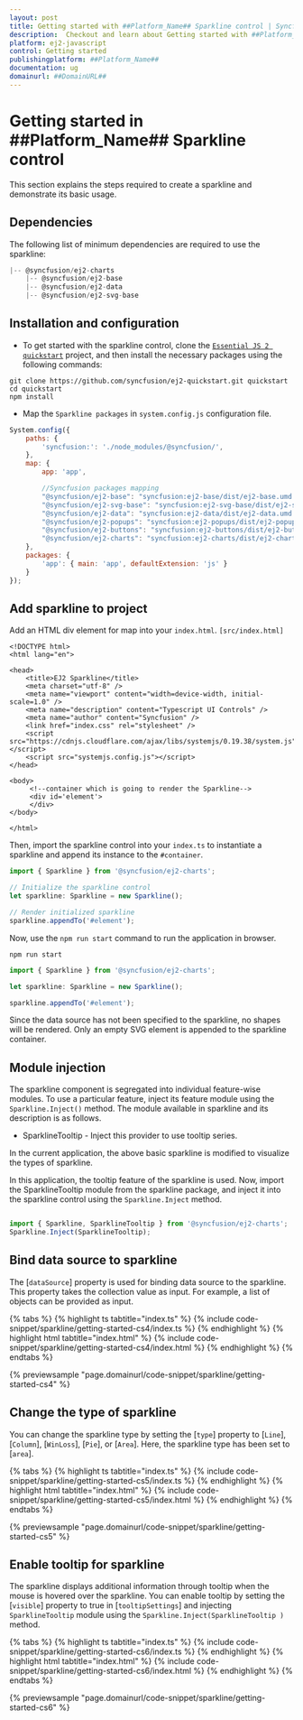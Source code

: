 ```yaml
---
layout: post
title: Getting started with ##Platform_Name## Sparkline control | Syncfusion
description:  Checkout and learn about Getting started with ##Platform_Name## Sparkline control of Syncfusion Essential JS 2 and more details.
platform: ej2-javascript
control: Getting started 
publishingplatform: ##Platform_Name##
documentation: ug
domainurl: ##DomainURL##
---
```


# Getting started in ##Platform_Name## Sparkline control

This section explains the steps required to create a sparkline and demonstrate its basic usage.

## Dependencies

The following list of minimum dependencies are required to use the sparkline:

```javascript
|-- @syncfusion/ej2-charts
    |-- @syncfusion/ej2-base
    |-- @syncfusion/ej2-data
    |-- @syncfusion/ej2-svg-base
```

## Installation and configuration

* To get started with the sparkline control, clone the [`Essential JS 2 quickstart`](https://github.com/syncfusion/ej2-quickstart.git) project, and then install the necessary packages using the following commands:

```
git clone https://github.com/syncfusion/ej2-quickstart.git quickstart
cd quickstart
npm install
```

* Map the `Sparkline packages` in `system.config.js` configuration file.

```javascript
System.config({
    paths: {
        'syncfusion:': './node_modules/@syncfusion/',
    },
    map: {
        app: 'app',

        //Syncfusion packages mapping
        "@syncfusion/ej2-base": "syncfusion:ej2-base/dist/ej2-base.umd.min.js",
        "@syncfusion/ej2-svg-base": "syncfusion:ej2-svg-base/dist/ej2-svg-base.umd.min.js",
        "@syncfusion/ej2-data": "syncfusion:ej2-data/dist/ej2-data.umd.min.js",
        "@syncfusion/ej2-popups": "syncfusion:ej2-popups/dist/ej2-popups.umd.min.js",
        "@syncfusion/ej2-buttons": "syncfusion:ej2-buttons/dist/ej2-buttons.umd.min.js",
        "@syncfusion/ej2-charts": "syncfusion:ej2-charts/dist/ej2-charts.umd.min.js"
    },
    packages: {
        'app': { main: 'app', defaultExtension: 'js' }
    }
});
```

## Add sparkline to project

Add an HTML div element for map into your `index.html`. `[src/index.html]`

```
<!DOCTYPE html>
<html lang="en">

<head>
    <title>EJ2 Sparkline</title>
    <meta charset="utf-8" />
    <meta name="viewport" content="width=device-width, initial-scale=1.0" />
    <meta name="description" content="Typescript UI Controls" />
    <meta name="author" content="Syncfusion" />
    <link href="index.css" rel="stylesheet" />
    <script src="https://cdnjs.cloudflare.com/ajax/libs/systemjs/0.19.38/system.js"></script>
    <script src="systemjs.config.js"></script>
</head>

<body>
     <!--container which is going to render the Sparkline-->
     <div id='element'>
     </div>
</body>

</html>
```

Then, import the sparkline control into your `index.ts` to instantiate a sparkline and append its instance to the `#container`.

```javascript
import { Sparkline } from '@syncfusion/ej2-charts';

// Initialize the sparkline control
let sparkline: Sparkline = new Sparkline();

// Render initialized sparkline
sparkline.appendTo('#element');
```

Now, use the `npm run start` command to run the application in browser.

```
npm run start
```

```ts
import { Sparkline } from '@syncfusion/ej2-charts';

let sparkline: Sparkline = new Sparkline();

sparkline.appendTo('#element');
```

Since the data source has not been specified to the sparkline, no shapes will be rendered. Only an empty SVG element is appended to the sparkline container.

## Module injection

The sparkline component is segregated into individual feature-wise modules. To use a particular feature, inject its feature module using the `Sparkline.Inject()` method. The module available in sparkline and its description is as follows.

* SparklineTooltip - Inject this provider to use tooltip series.

In the current application, the above basic sparkline is modified to visualize the types of sparkline.

In this application, the tooltip feature of the sparkline is used. Now, import the SparklineTooltip module from the sparkline package, and inject it into the sparkline control using the `Sparkline.Inject` method.

```javascript

import { Sparkline, SparklineTooltip } from '@syncfusion/ej2-charts';
Sparkline.Inject(SparklineTooltip);

```

## Bind data source to sparkline

The [`dataSource`] property is used for binding data source to the sparkline. This property takes the collection value as input. For example, a list of objects can be provided as input.

{% tabs %}
{% highlight ts tabtitle="index.ts" %}
{% include code-snippet/sparkline/getting-started-cs4/index.ts %}
{% endhighlight %}
{% highlight html tabtitle="index.html" %}
{% include code-snippet/sparkline/getting-started-cs4/index.html %}
{% endhighlight %}
{% endtabs %}
          
{% previewsample "page.domainurl/code-snippet/sparkline/getting-started-cs4" %}

## Change the type of sparkline

You can change the sparkline type by setting the [`type`] property to [`Line`], [`Column`], [`WinLoss`], [`Pie`], or [`Area`]. Here, the sparkline type has been set to [`area`].

{% tabs %}
{% highlight ts tabtitle="index.ts" %}
{% include code-snippet/sparkline/getting-started-cs5/index.ts %}
{% endhighlight %}
{% highlight html tabtitle="index.html" %}
{% include code-snippet/sparkline/getting-started-cs5/index.html %}
{% endhighlight %}
{% endtabs %}
          
{% previewsample "page.domainurl/code-snippet/sparkline/getting-started-cs5" %}

## Enable tooltip for sparkline

The sparkline displays additional information through tooltip when the mouse is hovered over the sparkline. You can enable tooltip by setting the [`visible`] property to true in [`tooltipSettings`] and injecting `SparklineTooltip` module using the `Sparkline.Inject(SparklineTooltip )` method.

{% tabs %}
{% highlight ts tabtitle="index.ts" %}
{% include code-snippet/sparkline/getting-started-cs6/index.ts %}
{% endhighlight %}
{% highlight html tabtitle="index.html" %}
{% include code-snippet/sparkline/getting-started-cs6/index.html %}
{% endhighlight %}
{% endtabs %}
          
{% previewsample "page.domainurl/code-snippet/sparkline/getting-started-cs6" %}